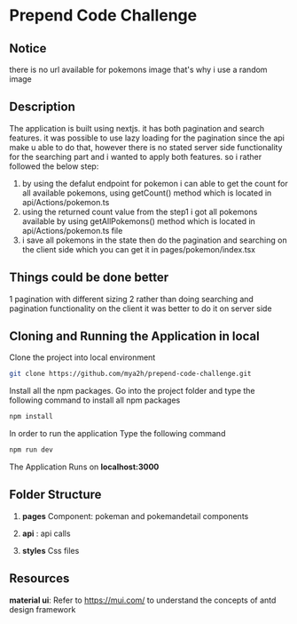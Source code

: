 # Prepend Code Challenge
## Notice
there is no url available for pokemons image that's why i use a random image
##  Description
The application is built using nextjs. it has both pagination and search features. it was possible to use lazy loading for the pagination since the api make u able to do that, however there is no stated server side functionality for the searching part and i wanted to apply both features. so i rather followed the below step:
1. by using the defalut endpoint for pokemon i can able to get the count for all available pokemons, using getCount() method which is located in api/Actions/pokemon.ts 
2. using the returned count value from the step1 i got all pokemons available by using  getAllPokemons() method which is located in api/Actions/pokemon.ts file
3. i save all pokemons in the state then do the pagination and searching on the client side which you can get it in pages/pokemon/index.tsx

## Things could be done better
1 pagination with different sizing
2 rather than doing searching and pagination functionality on the client it was better to do it on server side

## Cloning and Running the Application in local

Clone the project into local environment 

```bash
git clone https://github.com/mya2h/prepend-code-challenge.git
```

Install all the npm packages. Go into the project folder and type the following command to install all npm packages

```bash
npm install
```

In order to run the application Type the following command

```bash
npm run dev
```


The Application Runs on **localhost:3000**

## Folder Structure

1. **pages** Component: pokeman and pokemandetail components 

2. **api** : api calls 

3. **styles** Css files

## Resources

**material ui**: Refer to https://mui.com/ to understand the concepts of antd design framework 
